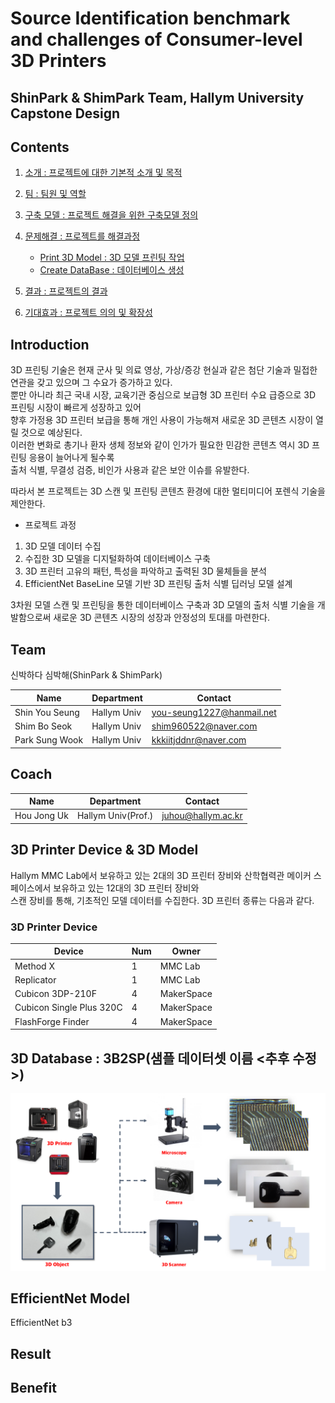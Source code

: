 # Source Identification benchmark and challenges of Consumer-level 3D Printers
## ShinPark & ShimPark Team, Hallym University Capstone Design

## Contents
1. [소개 : 프로젝트에 대한 기본적 소개 및 목적](#Introduction)
2. [팀 : 팀원 및 역할](#Team)
3. [구축 모델 : 프로젝트 해결을 위한 구축모델 정의](#Model)
4. [문제해결 : 프로젝트를 해결과정](#Method)
    - [Print 3D Model : 3D 모델 프린팅 작업](#Printing3DModel)
    - [Create DataBase : 데이터베이스 생성](#DataBase)

5. [결과 : 프로젝트의 결과](#Result)
5. [기대효과 : 프로젝트 의의 및 확장성](#Benefit)


## Introduction

3D 프린팅 기술은 현재 군사 및 의료 영상, 가상/증강 현실과 같은 첨단 기술과 밀접한 연관을 갖고 있으며 그 수요가 증가하고 있다.<br>
뿐만 아니라 최근 국내 시장, 교육기관 중심으로 보급형 3D 프린터 수요 급증으로 3D 프린팅 시장이 빠르게 성장하고 있어 <br>향후
가정용 3D 프린터 보급을 통해 개인 사용이 가능해져 새로운 3D 콘텐츠 시장이 열릴 것으로 예상된다. <br>이러한 변화로 총기나 환자 생체 정보와 같이 인가가 필요한 민감한 콘텐츠 역시 3D 프린팅 응용이 늘어나게 될수록 <br>출처 식별, 무결성 검증, 비인가 사용과 같은 보안 이슈를 유발한다.

따라서 본 프로젝트는 3D 스캔 및 프린팅 콘텐츠 환경에 대한 멀티미디어 포렌식 기술을 제안한다.

- 프로젝트 과정
1. 3D 모델 데이터 수집
2. 수집한 3D 모델을 디지털화하여 데이터베이스 구축
3. 3D 프린터 고유의 패턴, 특성을 파악하고 출력된 3D 물체들을 분석
4. EfficientNet BaseLine 모델 기반 3D 프린팅 출처 식별 딥러닝 모델 설계

3차원 모델 스캔 및 프린팅을 통한 데이터베이스 구축과 3D 모델의 출처 식별 기술을 개발함으로써 새로운 3D 콘텐츠 시장의 성장과 안정성의 토대를 마련한다.



## Team

신박하다 심박해(ShinPark & ShimPark)

|Name|Department|Contact|
|---|---|---|
| Shin You Seung | Hallym Univ | you-seung1227@hanmail.net
| Shim Bo Seok | Hallym Univ | shim960522@naver.com
| Park Sung Wook | Hallym Univ | kkkiitjddnr@naver.com


## Coach
|Name|Department|Contact|
|---|---|---|
| Hou Jong Uk | Hallym Univ(Prof.) | juhou@hallym.ac.kr


## 3D Printer Device & 3D Model
Hallym MMC Lab에서 보유하고 있는 2대의 3D 프린터 장비와 산학협력관 메이커 스페이스에서 보유하고 있는 12대의 3D 프린터 장비와 <br>스캔 장비를 통해, 기초적인 모델 데이터를 수집한다.
3D 프린터 종류는 다음과 같다.

### 3D Printer Device
|Device|Num|Owner|
|---|---|---|
| Method X | 1 | MMC Lab
| Replicator | 1 | MMC Lab
| Cubicon 3DP-210F | 4 | MakerSpace
| Cubicon Single Plus 320C | 4 | MakerSpace
| FlashForge Finder | 4 | MakerSpace


## 3D Database : 3B2SP(샘플 데이터셋 이름 <추후 수정>)
![3D Database Processing](./images/chart_sample.png)


## EfficientNet Model
EfficientNet b3

## Result


## Benefit
